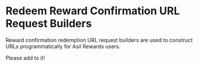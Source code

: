 # Redeem Reward Confirmation URL Request Builders

Reward confirmation redemption URL request builders are used to construct URLs programmatically for Asil Rewards users.

Please add to it!
